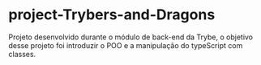 # project-Trybers-and-Dragons
Projeto desenvolvido durante o módulo de back-end da Trybe, o objetivo desse projeto foi introduzir o POO e a manipulação do typeScript com classes.
